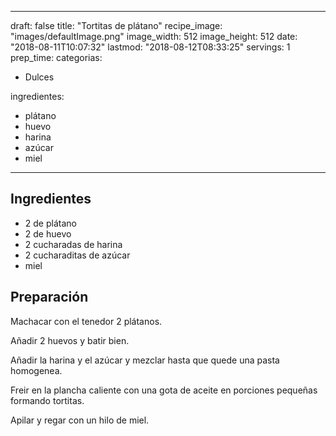 
---
draft: false
title: "Tortitas de plátano"
recipe_image: "images/defaultImage.png"
image_width: 512
image_height: 512
date: "2018-08-11T10:07:32"
lastmod: "2018-08-12T08:33:25"
servings: 1
prep_time: 
categorias:
  - Dulces

ingredientes:
  - plátano
  - huevo
  - harina
  - azúcar
  - miel
---

## Ingredientes
- 2  de plátano
- 2  de huevo
- 2 cucharadas de harina
- 2 cucharaditas de azúcar
- miel

## Preparación
Machacar con el tenedor 2 plátanos.

Añadir 2 huevos y batir bien.

Añadir la harina y el azúcar y mezclar hasta que quede una pasta homogenea.

Freir en la plancha caliente con una gota de aceite en porciones pequeñas formando tortitas.

Apilar y regar con un hilo de miel.



